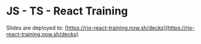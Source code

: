 # JS - TS - React Training

Slides are deployed to: [https://rio-react-training.now.sh/decks](https://rio-react-training.now.sh/decks)
